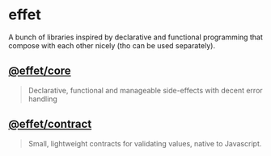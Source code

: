 # effet
A bunch of libraries inspired by declarative and functional programming that compose with each other nicely (tho can be used separately).

## [@effet/core](packages/core)

> Declarative, functional and manageable side-effects with decent error handling

## [@effet/contract](packages/contract)

> Small, lightweight contracts for validating values, native to Javascript.
